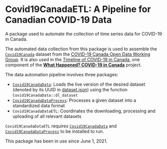 # Covid19CanadaETL: A Pipeline for Canadian COVID-19 Data

A package used to automate the collection of time series data for COVID-19 in Canada.

The automated data collection from this package is used to assemble the [`Covid19Canada`](https://github.com/ccodwg/Covid19Canada) dataset from the [COVID-19 Canada Open Data Working Group](https://opencovid.ca/). It is also used in the [Timeline of COVID-19 in Canada](https://github.com/ccodwg/CovidTimelineCanada), one component of the **[What Happened? COVID-19 in Canada](https://whathappened.coronavirus.icu/)** project.

The data automation pipeline involves three packages:

* [`Covid19CanadaData`](https://github.com/ccodwg/Covid19CanadaData): Loads the live version of the desired dataset (denoted by its UUID in [dataset.json](https://github.com/ccodwg/Covid19CanadaArchive/blob/master/datasets.json)) using the function `Covid19CanadaData::dl_dataset`
* [`Covid19CanadaDataProcess`](https://github.com/ccodwg/Covid19CanadaDataProcess): Processes a given dataset into a standardized data format
* `Covid19CanadaDataETL`: Coordinates the downloading, processing and uploading of all relevant datasets

`Covid19CanadaDataETL` requires [`Covid19CanadaData`](https://github.com/ccodwg/Covid19CanadaData) and [`Covid19CanadaDataProcess`](https://github.com/ccodwg/Covid19CanadaDataProcess) to be installed to run.

This package has been in use since June 1, 2021.
